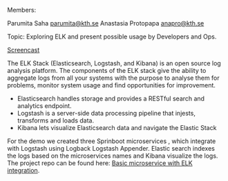Members:

Parumita Saha parumita@kth.se
Anastasia Protopapa anapro@kth.se

Topic: Exploring ELK and present possible usage by Developers and Ops.

[Screencast](https://drive.google.com/file/d/1gAVNxhy1aWCX32hPHT4TuJWa8p7ddYWt/view?usp=sharing)

The ELK Stack (Elasticsearch, Logstash, and Kibana) is an  open source log analysis platform. The components of the ELK stack give the ability to aggregate logs from all your systems with the purpose to analyse them for problems,  monitor system usage and find opportunities for improvement. 
* Elasticsearch handles storage and provides a RESTful search and analytics endpoint. 
* Logstash is a server-side data processing pipeline that injests, transforms and loads data. 
* Kibana lets visualize Elasticsearch data and navigate the Elastic Stack

For the demo we created three Sprinboot microservices , which integrate with Logstash using Logback Logstash Appender. Elastic search indexes the logs based on the microservices names and Kibana visualize the logs. The project repo can be found here: [Basic microservice with ELK integration](https://github.com/protopapa/microservices-elk).
